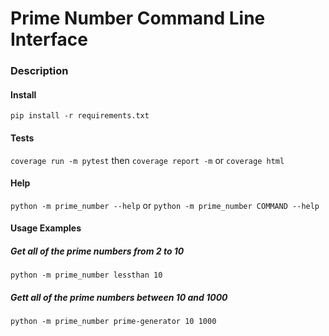 # Prime Number Command Line Interface

### Description

#### Install 
`pip install -r requirements.txt`
#### Tests
`coverage run -m pytest` then
`coverage report -m` or `coverage html`
#### Help
`python -m prime_number --help` or `python -m prime_number COMMAND --help`
#### Usage Examples
##### Get all of the prime numbers from 2 to 10
`python -m prime_number lessthan 10`
##### Gett all of the prime numbers between 10 and 1000
`python -m prime_number prime-generator 10 1000`

